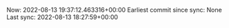 Now: 2022-08-13 19:37:12.463316+00:00 Earliest commit since sync: None Last sync: 2022-08-13 18:27:59+00:00
